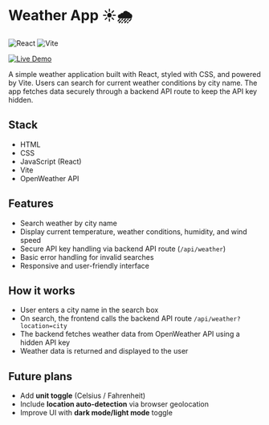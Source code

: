 # Weather App ☀️🌧️

![React](https://img.shields.io/badge/React-20232A?style=for-the-badge&logo=react&logoColor=61DAFB) ![Vite](https://img.shields.io/badge/Vite-646CFF?style=for-the-badge&logo=vite&logoColor=FFD62E)

[![Live Demo](https://img.shields.io/badge/Demo-Live-green?style=for-the-badge)](https://weather-app-eight-beta-88.vercel.app)

A simple weather application built with React, styled with CSS, and powered by Vite. Users can search for current weather conditions by city name. The app fetches data securely through a backend API route to keep the API key hidden.

## Stack

- HTML  
- CSS  
- JavaScript (React)  
- Vite
- OpenWeather API

## Features

- Search weather by city name  
- Display current temperature, weather conditions, humidity, and wind speed  
- Secure API key handling via backend API route (`/api/weather`)  
- Basic error handling for invalid searches  
- Responsive and user-friendly interface  

## How it works

- User enters a city name in the search box  
- On search, the frontend calls the backend API route `/api/weather?location=city`  
- The backend fetches weather data from OpenWeather API using a hidden API key  
- Weather data is returned and displayed to the user  

## Future plans

- Add **unit toggle** (Celsius / Fahrenheit)  
- Include **location auto-detection** via browser geolocation  
- Improve UI with **dark mode/light mode** toggle  
